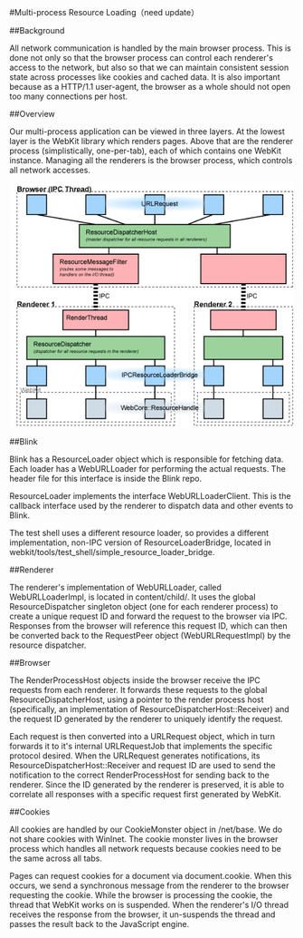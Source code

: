 #Multi-process Resource Loading（need update）

##Background

All network communication is handled by the main browser process. This is done not only so that the browser process can control each renderer's access to the network, but also so that we can maintain consistent session state across processes like cookies and cached data. It is also important because as a HTTP/1.1 user-agent, the browser as a whole should not open too many connections per host.

##Overview

Our multi-process application can be viewed in three layers. At the lowest layer is the WebKit library which renders pages. Above that are the renderer process (simplistically, one-per-tab), each of which contains one WebKit instance. Managing all the renderers is the browser process, which controls all network accesses.

![](../Resource-loading.png)


##Blink

Blink has a ResourceLoader object which is responsible for fetching data. Each loader has a WebURLLoader for performing the actual requests. The header file for this interface is inside the Blink repo.

ResourceLoader implements the interface WebURLLoaderClient. This is the callback interface used by the renderer to dispatch data and other events to Blink.

The test shell uses a different resource loader, so provides a different implementation, non-IPC version of ResourceLoaderBridge, located in webkit/tools/test_shell/simple_resource_loader_bridge.

##Renderer

The renderer's implementation of WebURLLoader, called WebURLLoaderImpl, is located in content/child/. It uses the global ResourceDispatcher singleton object (one for each renderer process) to create a unique request ID and forward the request to the browser via IPC. Responses from the browser will reference this request ID, which can then be converted back to the RequestPeer object (WebURLRequestImpl) by the resource dispatcher.

##Browser

The RenderProcessHost objects inside the browser receive the IPC requests from each renderer. It forwards these requests to the global ResourceDispatcherHost, using a pointer to the render process host (specifically, an implementation of ResourceDispatcherHost::Receiver) and the request ID generated by the renderer to uniquely identify the request.

Each request is then converted into a URLRequest object, which in turn forwards it to it's internal URLRequestJob that implements the specific protocol desired. When the URLRequest generates notifications, its ResourceDispatcherHost::Receiver and request ID are used to send the notification to the correct RenderProcessHost for sending back to the renderer. Since the ID generated by the renderer is preserved, it is able to correlate all responses with a specific request first generated by WebKit.

##Cookies

All cookies are handled by our CookieMonster object in /net/base. We do not share cookies with WinInet. The cookie monster lives in the browser process which handles all network requests because cookies need to be the same across all tabs.

Pages can request cookies for a document via document.cookie. When this occurs, we send a synchronous message from the renderer to the browser requesting the cookie. While the browser is processing the cookie, the thread that WebKit works on is suspended. When the renderer's I/O thread receives the response from the browser, it un-suspends the thread and passes the result back to the JavaScript engine.